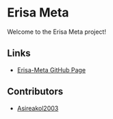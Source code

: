 # Erisa Meta

Welcome to the Erisa Meta project!

## Links

- [Erisa-Meta GitHub Page](https://asireakol2003.github.io/Erisa-Meta/)

## Contributors

- [Asireakol2003](https://github.com/Asireakol2003)
